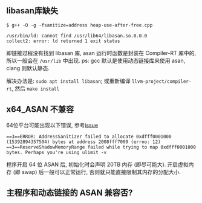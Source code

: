 ## libasan库缺失

```shell
$ g++ -O -g -fsanitize=address heap-use-after-free.cpp

/usr/bin/ld: cannot find /usr/lib64/libasan.so.0.0.0
collect2: error: ld returned 1 exit status
```

即链接过程没有找到 libasan 库, asan 运行时函数是封装在 Compiler-RT 库中的, 所以一般会在 `/usr/lib` 中出现. ps: gcc 默认是使用动态链接库来使用 asan, clang 则默认静态.

解决办法是: `sudo apt install libasan`; 或重新编译 `llvm-project/compiler-rt`, 然后 `make install`

## x64_ASAN 不兼容

64位平台可能出现以下错误, 参考[issue](https://stackoverflow.com/questions/59007118/how-to-enable-address-sanitizer-at-godbolt-org/59010436#59010436)

```
==3==ERROR: AddressSanitizer failed to allocate 0xdfff0001000 (15392894357504) bytes at address 2008fff7000 (errno: 12)
==3==ReserveShadowMemoryRange failed while trying to map 0xdfff0001000 bytes. Perhaps you're using ulimit -v
```

程序开启 64 位 ASAN 后, 初始化时会声明 20TB 内存 (即尽可能大). 开启虚拟内存 (即 swap) 后一般可以正常运行, 否则就只能直接限制其内存的分配大小.

## 主程序和动态链接的 ASAN 兼容否?
